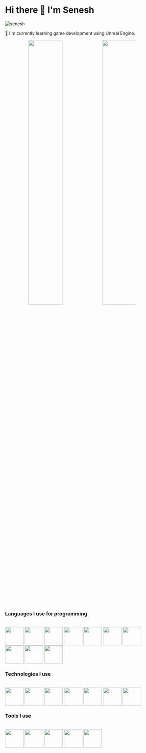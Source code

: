 # Hi there 👋 I'm Senesh

<p align="left"> <img src="https://komarev.com/ghpvc/?username=seneshMH&label=Profile%20views&color=0e75b6&style=flat" alt="senesh" /> </p>

<p>
🌱 I'm currently learning game development using Unreal Engine.
</p>

<p align="center">
<img  width="47%" src="https://github-readme-stats.vercel.app/api?username=seneshMH&show_icons=true&theme=dracula">
<img  width="47%" src="https://github-readme-stats.vercel.app/api/top-langs/?username=seneshMH&layout=compact&theme=dracula">
</p>



### Languages I use for programming

<div style="display: inline_block"><br>
  
<img align="center" height="60" width="60" src="https://cdn.jsdelivr.net/gh/devicons/devicon/icons/cplusplus/cplusplus-original.svg" />
<img align="center" height="60" width="60" src="https://cdn.jsdelivr.net/gh/devicons/devicon/icons/c/c-original.svg" />
<img align="center" height="60" width="60" src="https://cdn.jsdelivr.net/gh/devicons/devicon/icons/java/java-original.svg"/>
<img align="center" height="60" width="60" src="https://cdn.jsdelivr.net/gh/devicons/devicon/icons/csharp/csharp-original.svg"/>
<img align="center" height="60" width="60" src="https://cdn.jsdelivr.net/gh/devicons/devicon/icons/typescript/typescript-original.svg"/>
<img align="center" height="60" width="60" src="https://cdn.jsdelivr.net/gh/devicons/devicon/icons/javascript/javascript-original.svg"/>
<img align="center" height="60" width="60" src="https://cdn.jsdelivr.net/gh/devicons/devicon/icons/html5/html5-original.svg"/>
<img align="center" height="60" width="60" src="https://cdn.jsdelivr.net/gh/devicons/devicon/icons/css3/css3-original.svg"/>
<img align="center" height="60" width="60" src="https://cdn.jsdelivr.net/gh/devicons/devicon/icons/php/php-original.svg"/>
<img align="center" height="60" width="60" src="https://cdn.jsdelivr.net/gh/devicons/devicon/icons/mysql/mysql-original-wordmark.svg"/>  
        
</div>

### Technologies I use

<div style="display: inline_block"><br>
  
<img align="center" height="60" width="60" src="https://cdn.jsdelivr.net/gh/devicons/devicon/icons/unrealengine/unrealengine-original-wordmark.svg" />
<img align="center" height="60" width="60" src="https://cdn.jsdelivr.net/gh/devicons/devicon/icons/opengl/opengl-original.svg" />
<img align="center" height="60" width="60" src="https://cdn.jsdelivr.net/gh/devicons/devicon/icons/cmake/cmake-original.svg"  />
<img align="center" height="60" width="60" src="https://cdn.jsdelivr.net/gh/devicons/devicon/icons/angularjs/angularjs-original.svg" />
<img align="center" height="60" width="60" src="https://cdn.jsdelivr.net/gh/devicons/devicon/icons/spring/spring-original-wordmark.svg" />
<img align="center" height="60" width="60" src="https://cdn.jsdelivr.net/gh/devicons/devicon/icons/bootstrap/bootstrap-original-wordmark.svg"  />
<img align="center" height="60" width="60" src="https://cdn.jsdelivr.net/gh/devicons/devicon/icons/sass/sass-original.svg"  />        
                                            
</div>

### Tools I use

<div style="display: inline_block"><br>
  
<img align="center" height="60" width="60" src="https://cdn.jsdelivr.net/gh/devicons/devicon/icons/visualstudio/visualstudio-plain.svg" />
<img align="center" height="60" width="60" src="https://cdn.jsdelivr.net/gh/devicons/devicon/icons/vscode/vscode-original.svg" />
<img align="center" height="60" width="60" src="https://cdn.jsdelivr.net/gh/devicons/devicon/icons/jetbrains/jetbrains-original.svg"   />
<img align="center" height="60" width="60" src="https://cdn.jsdelivr.net/gh/devicons/devicon/icons/blender/blender-original.svg"/>
<img align="center" height="60" width="60" src="https://cdn.jsdelivr.net/gh/devicons/devicon/icons/photoshop/photoshop-plain.svg" />

</div>




